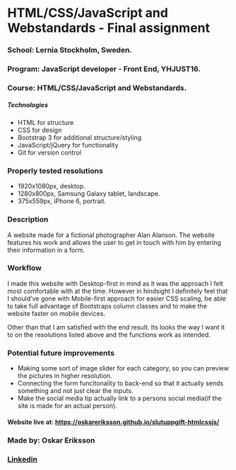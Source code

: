 # HTML/CSS/JavaScript and Webstandards - Final assignment

### School: Lernia Stockholm, Sweden.

### Program: JavaScript developer - Front End, YHJUST16.

### Course: HTML/CSS/JavaScript and Webstandards.

##### Technologies

* HTML for structure
* CSS for design
* Bootstrap 3 for additional structure/styling
* JavaScript/jQuery for functionality
* Git for version control

### Properly tested resolutions

* 1920x1080px, desktop.
* 1280x800px, Samsung Galaxy tablet, landscape.
* 375x559px, iPhone 6, portrait.

### Description

A website made for a fictional photographer Alan Alanson. The website features his work and allows the user to get in touch with him by entering their information in a form.

### Workflow

I made this website with Desktop-first in mind as it was the approach I felt most comfortable with at the time. However in hindsight I definitely feel that I should've gone with Mobile-first approach for easier CSS scaling, be able to take full advantage of Bootstraps column classes and to make the website faster on mobile devices.

Other than that I am satisfied with the end result. Its looks the way I want it to on the resolutions listed above and the functions work as intended.

### Potential future improvements

* Making some sort of image slider for each category, so you can preview the pictures in higher resolution.
* Connecting the form funcitonality to back-end so that it actually sends something and not just clear the inputs.
* Make the social media tip actually link to a persons social media(if the site is made for an actual person).

#### Website live at: https://oskareriksson.github.io/slutuppgift-htmlcssjs/

### Made by: Oskar Eriksson

### [Linkedin](https://se.linkedin.com/in/oskar-eriksson-827748133 "Linkedin")